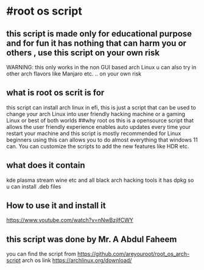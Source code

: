 # #root os script
## this script is made only for educational purpose and for fun it has nothing  that can harm you or others , use this script on your own risk
WARNING: this only works in the non GUI based arch Linux u can also try in other arch flavors like Manjaro etc. .. on your own risk
## what is root os scrit is for
this script can install arch linux in efi,
this is just a script that can be used to change your arch Linux into user friendly hacking machine or a gaming Linux or best of both worlds
##why root os
this is a opensource script that allows the user friendly experience enables auto updates every time your restart your machine and this script is mostly recommended for Linux beginners
using this can allows you to do almost everything  that windows 11 can.
You can customize the scripts to add the new features like HDR etc.
## what does it contain
kde plasma 
stream 
wine etc
and all black arch hacking tools
it has dpkg so u can install .deb files
## How to use it and install it

https://www.youtube.com/watch?v=nNwBzjIfCWY

## this script was done by Mr. A Abdul Faheem

you can find the script from 
https://github.com/areyouroot/root_os_arch-script
arch os link
https://archlinux.org/download/


